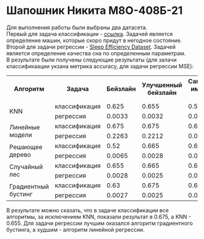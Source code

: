 # Шапошник Никита М8О-408Б-21

Для выполнения работы были выбраны два датасета.<br /> Первый для задача классификации - [ссылка](). Задачей является определение машин, которые скоро придут в негодное состояние.<br />
Второй для задачи регрессии - [Sleep Efficiency Dataset](https://www.kaggle.com/datasets/equilibriumm/sleep-efficiency/data?select=Sleep_Efficiency.csv). Задачей является определение качества сна по определенным параметрам.<br /> В результате были получены следующие результаты (для залачи классификаации укзана метрика accuracy, для задачи регрессии MSE):
<table>
    <tr>
        <th rowspan="1">Алгоритм</th>
        <th>Задача</th>
        <th>Бейзлайн</th>
        <th>Улучшенный бейзлайн</th>
        <th>Самостоятельная имплементация алгоритма</th>
    </tr>
    <tr>
        <td rowspan="2">KNN</td>
        <td>классификация</td>
        <td>0.625</td>
        <td>0.655</td>
        <td>0.59</td>
    </tr>
    <tr>
        <td>регрессия</td>
        <td>0.0033</td>
        <td>0.0032</td>
        <td>0.0042</td>
    </tr>
    <tr>
        <td rowspan="2">Линейные модели</td>
        <td>классификация</td>
        <td>0.675</td>
        <td>0.675</td>
        <td>0.675</td>
    </tr>
    <tr>
        <td>регрессия</td>
        <td>0.2263</td>
        <td>0.2212</td>
        <td>0.0059</td>
    </tr>
    <tr>
        <td rowspan="2">Решающее дерево</td>
        <td>классификация</td>
        <td>0.52</td>
        <td>0.665</td>
        <td>0.675</td>
    </tr>
    <tr>
        <td>регрессия</td>
        <td>0.0065</td>
        <td>0.0028</td>
        <td>0.0035</td>
    </tr>
    <tr>
        <td rowspan="2">Случайный лес</td>
        <td>классификация</td>
        <td>0.655</td>
        <td>0.665</td>
        <td>0.675</td>
    </tr>
    <tr>
        <td>регрессия</td>
        <td>0.0028</td>
        <td>0.0025</td>
        <td>0.0034</td>
    </tr>
    <tr>
        <td rowspan="2">Градиентный бустинг</td>
        <td>классификация</td>
        <td>0.63</td>
        <td>0.675</td>
        <td>0.675</td>
    </tr>
    <tr>
        <td>регрессия</td>
        <td>0.0027</td>
        <td>0.0025</td>
        <td>0.0027</td>
    </tr>
</table>

В результате можно сказать, что в задаче классификации все алгоритмы, за исключением KNN, показали результат в 0.675, а KNN - 0.655. Для задачи регрессии лучшим оказался алгоритм градиентного бустинга, а худшим - алгоритм линейной регрессии. 
